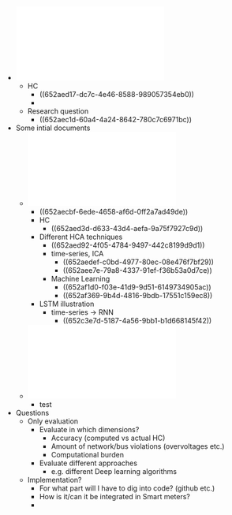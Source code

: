 - ![Thesis Proposal Master Energ1.pdf](../assets/Thesis_Proposal_Master_Energ1_1697311749137_0.pdf)
	- HC
		- ((652aed17-dc7c-4e46-8588-989057354eb0))
		-
	- Research question
		- ((652aec1d-60a4-4a24-8642-780c7c6971bc))
- Some intial documents
	- ![Spatial-Temporal_Deep_Learning_for_Hosting_Capacity_Analysis_in_Distribution_Grids.pdf](../assets/Spatial-Temporal_Deep_Learning_for_Hosting_Capacity_Analysis_in_Distribution_Grids_1697311871893_0.pdf)
		- ((652aecbf-6ede-4658-af6d-0ff2a7ad49de))
		- HC
			- ((652aed3d-d633-43d4-aefa-9a75f7927c9d))
		- Different HCA techniques
			- ((652aed92-4f05-4784-9497-442c8199d9d1))
			- time-series, ICA
				- ((652aedef-c0bd-4977-80ec-08e476f7bf29))
				- ((652aee7e-79a8-4337-91ef-f36b53a0d7ce))
			- Machine Learning
				- ((652af1d0-f03e-41d9-9d51-6149734905ac))
				- ((652af369-9b4d-4816-9bdb-17551c159ec8))
		- LSTM illustration
			- time-series -> RNN
				- ((652c3e7d-5187-4a56-9bb1-b1d668145f42))
	- ![Electrical_Model-Free_Voltage_Calculations_Using_Neural_Networks_and_Smart_Meter_Data.pdf](../assets/Electrical_Model-Free_Voltage_Calculations_Using_Neural_Networks_and_Smart_Meter_Data_1697314312902_0.pdf)
		- test
- Questions
	- Only evaluation
		- Evaluate in which dimensions?
			- Accuracy (computed vs actual HC)
			- Amount of network/bus violations (overvoltages etc.)
			- Computational burden
		- Evaluate different approaches
			- e.g. different Deep learning algorithms
	- Implementation?
		- For what part will I have to dig into code? (github etc.)
		- How is it/can it be integrated in Smart meters?
		-